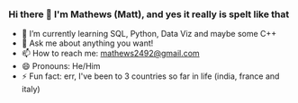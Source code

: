 ### Hi there 👋 I'm Mathews (Matt), and yes it really is spelt like that

- 🌱 I’m currently learning SQL, Python, Data Viz and maybe some C++
- 💬 Ask me about anything you want!
- 📫 How to reach me: mathews2492@gmail.com
- 😄 Pronouns: He/Him
- ⚡ Fun fact: err, I've been to 3 countries so far in life (india, france and italy)
